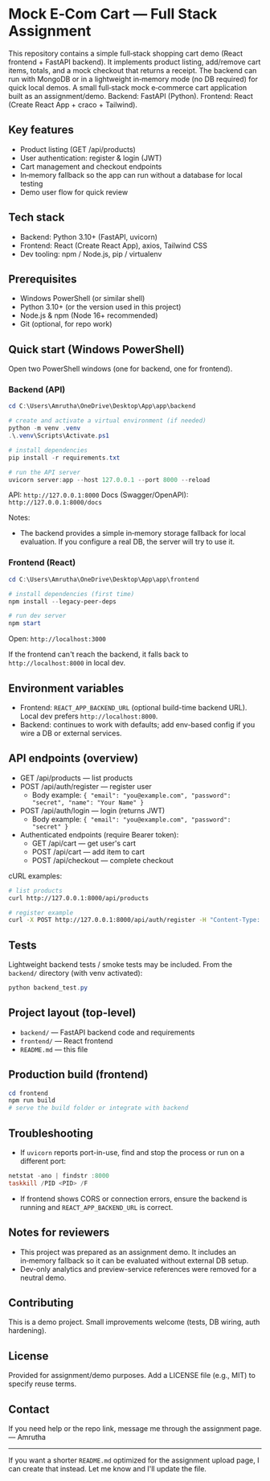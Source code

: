 # Mock E‑Com Cart — Full Stack Assignment

This repository contains a simple full‑stack shopping cart demo (React frontend + FastAPI backend). It implements product listing, add/remove cart items, totals, and a mock checkout that returns a receipt. The backend can run with MongoDB or in a lightweight in‑memory mode (no DB required) for quick local demos.
A small full‑stack mock e‑commerce cart application built as an assignment/demo.
Backend: FastAPI (Python). Frontend: React (Create React App + craco + Tailwind).

## Key features
- Product listing (GET /api/products)
- User authentication: register & login (JWT)
- Cart management and checkout endpoints
- In‑memory fallback so the app can run without a database for local testing
- Demo user flow for quick review

## Tech stack
- Backend: Python 3.10+ (FastAPI, uvicorn)
- Frontend: React (Create React App), axios, Tailwind CSS
- Dev tooling: npm / Node.js, pip / virtualenv

## Prerequisites
- Windows PowerShell (or similar shell)
- Python 3.10+ (or the version used in this project)
- Node.js & npm (Node 16+ recommended)
- Git (optional, for repo work)

## Quick start (Windows PowerShell)

Open two PowerShell windows (one for backend, one for frontend).

### Backend (API)
```powershell
cd C:\Users\Amrutha\OneDrive\Desktop\App\app\backend

# create and activate a virtual environment (if needed)
python -m venv .venv
.\.venv\Scripts\Activate.ps1

# install dependencies
pip install -r requirements.txt

# run the API server
uvicorn server:app --host 127.0.0.1 --port 8000 --reload
```

API: `http://127.0.0.1:8000`
Docs (Swagger/OpenAPI): `http://127.0.0.1:8000/docs`

Notes:
- The backend provides a simple in‑memory storage fallback for local evaluation. If you configure a real DB, the server will try to use it.

### Frontend (React)
```powershell
cd C:\Users\Amrutha\OneDrive\Desktop\App\app\frontend

# install dependencies (first time)
npm install --legacy-peer-deps

# run dev server
npm start
```

Open: `http://localhost:3000`

If the frontend can't reach the backend, it falls back to `http://localhost:8000` in local dev.

## Environment variables
- Frontend: `REACT_APP_BACKEND_URL` (optional build-time backend URL). Local dev prefers `http://localhost:8000`.
- Backend: continues to work with defaults; add env-based config if you wire a DB or external services.

## API endpoints (overview)
- GET /api/products — list products
- POST /api/auth/register — register user
	- Body example: `{ "email": "you@example.com", "password": "secret", "name": "Your Name" }`
- POST /api/auth/login — login (returns JWT)
	- Body example: `{ "email": "you@example.com", "password": "secret" }`
- Authenticated endpoints (require Bearer token):
	- GET /api/cart — get user's cart
	- POST /api/cart — add item to cart
	- POST /api/checkout — complete checkout

cURL examples:
```bash
# list products
curl http://127.0.0.1:8000/api/products

# register example
curl -X POST http://127.0.0.1:8000/api/auth/register -H "Content-Type: application/json" -d '{"email":"test@example.com","password":"pass123","name":"Test"}'
```

## Tests
Lightweight backend tests / smoke tests may be included. From the `backend/` directory (with venv activated):
```powershell
python backend_test.py
```

## Project layout (top-level)
- `backend/` — FastAPI backend code and requirements
- `frontend/` — React frontend
- `README.md` — this file

## Production build (frontend)
```powershell
cd frontend
npm run build
# serve the build folder or integrate with backend
```

## Troubleshooting
- If `uvicorn` reports port-in-use, find and stop the process or run on a different port:
```powershell
netstat -ano | findstr :8000
taskkill /PID <PID> /F
```
- If frontend shows CORS or connection errors, ensure the backend is running and `REACT_APP_BACKEND_URL` is correct.

## Notes for reviewers
- This project was prepared as an assignment demo. It includes an in‑memory fallback so it can be evaluated without external DB setup.
- Dev-only analytics and preview-service references were removed for a neutral demo.

## Contributing
This is a demo project. Small improvements welcome (tests, DB wiring, auth hardening).

## License
Provided for assignment/demo purposes. Add a LICENSE file (e.g., MIT) to specify reuse terms.

## Contact
If you need help or the repo link, message me through the assignment page. — Amrutha

---

If you want a shorter `README.md` optimized for the assignment upload page, I can create that instead. Let me know and I'll update the file.
